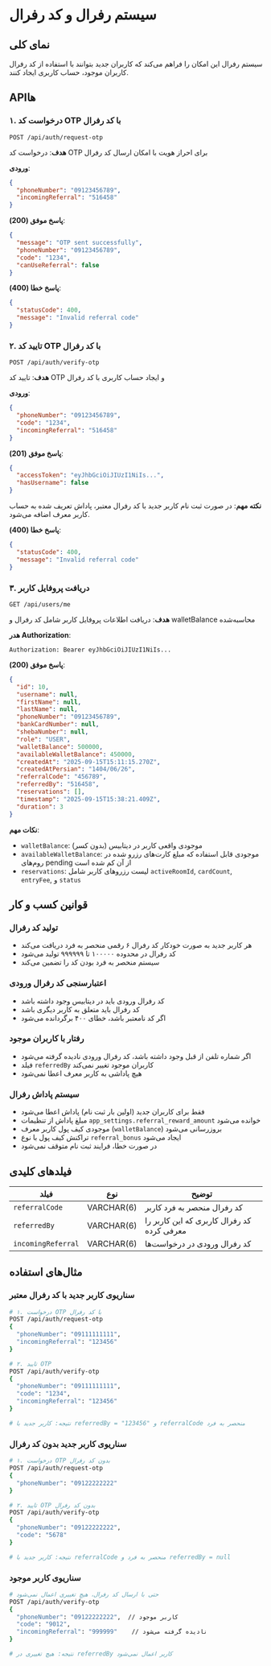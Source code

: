 # سیستم رفرال و کد رفرال

## نمای کلی
سیستم رفرال این امکان را فراهم می‌کند که کاربران جدید بتوانند با استفاده از کد رفرال کاربران موجود، حساب کاربری ایجاد کنند.

## APIها

### ۱. درخواست کد OTP با کد رفرال
```
POST /api/auth/request-otp
```

**هدف**: درخواست کد OTP برای احراز هویت با امکان ارسال کد رفرال

**ورودی**:
```json
{
  "phoneNumber": "09123456789",
  "incomingReferral": "516458"
}
```

**پاسخ موفق (200)**:
```json
{
  "message": "OTP sent successfully",
  "phoneNumber": "09123456789",
  "code": "1234",
  "canUseReferral": false
}
```

**پاسخ خطا (400)**:
```json
{
  "statusCode": 400,
  "message": "Invalid referral code"
}
```

### ۲. تایید کد OTP با کد رفرال
```
POST /api/auth/verify-otp
```

**هدف**: تایید کد OTP و ایجاد حساب کاربری با کد رفرال

**ورودی**:
```json
{
  "phoneNumber": "09123456789",
  "code": "1234",
  "incomingReferral": "516458"
}
```

**پاسخ موفق (201)**:
```json
{
  "accessToken": "eyJhbGciOiJIUzI1NiIs...",
  "hasUsername": false
}
```

**نکته مهم**: در صورت ثبت نام کاربر جدید با کد رفرال معتبر، پاداش تعریف شده به حساب کاربر معرف اضافه می‌شود.

**پاسخ خطا (400)**:
```json
{
  "statusCode": 400,
  "message": "Invalid referral code"
}
```

### ۳. دریافت پروفایل کاربر
```
GET /api/users/me
```

**هدف**: دریافت اطلاعات پروفایل کاربر شامل کد رفرال و walletBalance محاسبه‌شده

**هدر Authorization**:
```
Authorization: Bearer eyJhbGciOiJIUzI1NiIs...
```

**پاسخ موفق (200)**:
```json
{
  "id": 10,
  "username": null,
  "firstName": null,
  "lastName": null,
  "phoneNumber": "09123456789",
  "bankCardNumber": null,
  "shebaNumber": null,
  "role": "USER",
  "walletBalance": 500000,
  "availableWalletBalance": 450000,
  "createdAt": "2025-09-15T15:11:15.270Z",
  "createdAtPersian": "1404/06/26",
  "referralCode": "456789",
  "referredBy": "516458",
  "reservations": [],
  "timestamp": "2025-09-15T15:38:21.409Z",
  "duration": 3
}
```

**نکات مهم**: 
- `walletBalance`: موجودی واقعی کاربر در دیتابیس (بدون کسر)
- `availableWalletBalance`: موجودی قابل استفاده که مبلغ کارت‌های رزرو شده در روم‌های pending از آن کم شده است
- `reservations`: لیست رزروهای کاربر شامل `activeRoomId`, `cardCount`, `entryFee`, و `status`

## قوانین کسب و کار

### تولید کد رفرال
- هر کاربر جدید به صورت خودکار کد رفرال ۶ رقمی منحصر به فرد دریافت می‌کند
- کد رفرال در محدوده ۱۰۰۰۰۰ تا ۹۹۹۹۹۹ تولید می‌شود
- سیستم منحصر به فرد بودن کد را تضمین می‌کند

### اعتبارسنجی کد رفرال ورودی
- کد رفرال ورودی باید در دیتابیس وجود داشته باشد
- کد رفرال باید متعلق به کاربر دیگری باشد
- اگر کد نامعتبر باشد، خطای ۴۰۰ برگردانده می‌شود

### رفتار با کاربران موجود
- اگر شماره تلفن از قبل وجود داشته باشد، کد رفرال ورودی نادیده گرفته می‌شود
- فیلد `referredBy` کاربران موجود تغییر نمی‌کند
- هیچ پاداشی به کاربر معرف اعطا نمی‌شود

### سیستم پاداش رفرال
- فقط برای کاربران جدید (اولین بار ثبت نام) پاداش اعطا می‌شود
- مبلغ پاداش از تنظیمات `app_settings.referral_reward_amount` خوانده می‌شود
- موجودی کیف پول کاربر معرف (`walletBalance`) بروزرسانی می‌شود
- تراکنش کیف پول با نوع `referral_bonus` ایجاد می‌شود
- در صورت خطا، فرایند ثبت نام متوقف نمی‌شود

## فیلدهای کلیدی

| فیلد | نوع | توضیح |
|------|-----|-------|
| `referralCode` | VARCHAR(6) | کد رفرال منحصر به فرد کاربر |
| `referredBy` | VARCHAR(6) | کد رفرال کاربری که این کاربر را معرفی کرده |
| `incomingReferral` | VARCHAR(6) | کد رفرال ورودی در درخواست‌ها |

## مثال‌های استفاده

### سناریوی کاربر جدید با کد رفرال معتبر
```bash
# ۱. درخواست OTP با کد رفرال
POST /api/auth/request-otp
{
  "phoneNumber": "09111111111",
  "incomingReferral": "123456"
}

# ۲. تایید OTP
POST /api/auth/verify-otp
{
  "phoneNumber": "09111111111",
  "code": "1234",
  "incomingReferral": "123456"
}

# نتیجه: کاربر جدید با referredBy = "123456" و referralCode منحصر به فرد
```

### سناریوی کاربر جدید بدون کد رفرال
```bash
# ۱. درخواست OTP بدون کد رفرال
POST /api/auth/request-otp
{
  "phoneNumber": "09122222222"
}

# ۲. تایید OTP بدون کد رفرال
POST /api/auth/verify-otp
{
  "phoneNumber": "09122222222",
  "code": "5678"
}

# نتیجه: کاربر جدید با referralCode منحصر به فرد و referredBy = null
```

### سناریوی کاربر موجود
```bash
# حتی با ارسال کد رفرال، هیچ تغییری اعمال نمی‌شود
POST /api/auth/verify-otp
{
  "phoneNumber": "09122222222",  // کاربر موجود
  "code": "9012",
  "incomingReferral": "999999"    // نادیده گرفته می‌شود
}

# نتیجه: هیچ تغییری در referredBy کاربر اعمال نمی‌شود
```










